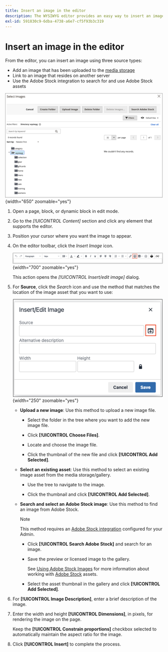 ```yaml
---
title: Insert an image in the editor
description: The WYSIWYG editor provides an easy way to insert an image from the media storage, link to an image that resides on another server, or use Adobe Stock assets.
exl-id: 591830c9-6dba-4738-a6e7-cf5f93b3c319
---
```

# Insert an image in the editor

From the editor, you can insert an image using three source types:

- Add an image that has been uploaded to the [media storage](media-storage.md)
- Link to an image that resides on another server
- Use the Adobe Stock integration to search for and use Adobe Stock assets

![Media Storage](./assets/media-storage.png){width="650" zoomable="yes"}

1. Open a page, block, or dynamic block in edit mode.

1. Go to the _[!UICONTROL Content]_ section and click any element that supports the editor.

1. Position your cursor where you want the image to appear.

1. On the editor toolbar, click the _Insert Image_ icon.

   ![Insert Image icon](./assets/editor-toolbar-image-button.png){width="700" zoomable="yes"}

   This action opens the _[!UICONTROL Insert/edit image]_ dialog.

1. For **Source**, click the _Search_ icon and use the method that matches the location of the image asset that you want to use:

   ![Selecting the search icon](./assets/editor-dialog-insert-image.png){width="250" zoomable="yes"}

   - **Upload a new image**: Use this method to upload a new image file.

      - Select the folder in the tree where you want to add the new image file.

      - Click **[!UICONTROL Choose Files]**.

      - Locate and choose the image file.

      - Click the thumbnail of the new file and click **[!UICONTROL Add Selected]**.

   - **Select an existing asset**: Use this method to select an existing image asset from the media storage/gallery.

      - Use the tree to navigate to the image.

      - Click the thumbnail and click **[!UICONTROL Add Selected]**.

   - **Search and select an Adobe Stock image**: Use this method to find an image from Adobe Stock.

      >[!NOTE]
      >
      >This method requires an [Adobe Stock integration](adobe-stock.md) configured for your Admin.

      - Click **[!UICONTROL Search Adobe Stock]** and search for an image.

      - Save the preview or licensed image to the gallery.

         See [Using Adobe Stock Images](adobe-stock-manage.md) for more information about working with [Adobe Stock](https://stock.adobe.com) assets.

      - Select the asset thumbnail in the gallery and click **[!UICONTROL Add Selected]**.

1. For **[!UICONTROL Image Description]**, enter a brief description of the image.

1. Enter the width and height **[!UICONTROL Dimensions]**, in pixels, for rendering the image on the page.

   Keep the **[!UICONTROL Constrain proportions]** checkbox selected to automatically maintain the aspect ratio for the image.

1. Click **[!UICONTROL Insert]** to complete the process.
